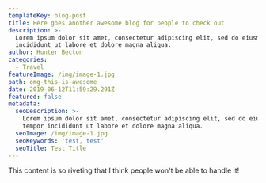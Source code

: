 ```yaml
---
templateKey: blog-post
title: Here goes another awesome blog for people to check out
description: >-
  Lorem ipsum dolor sit amet, consectetur adipiscing elit, sed do eiusmod tempor
  incididunt ut labore et dolore magna aliqua.
author: Hunter Becton
categories:
  - Travel
featureImage: /img/image-1.jpg
path: omg-this-is-awesome
date: 2019-06-12T11:59:29.291Z
featured: false
metadata:
  seoDescription: >-
    Lorem ipsum dolor sit amet, consectetur adipiscing elit, sed do eiusmod
    tempor incididunt ut labore et dolore magna aliqua.
  seoImage: /img/image-1.jpg
  seoKeywords: 'test, test'
  seoTitle: Test Title
---
```

This content is so riveting that I think people won't be able to handle it!
